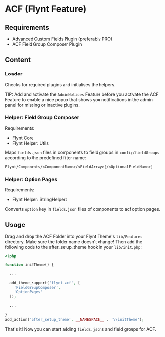 # ACF (Flynt Feature)

## Requirements
- Advanced Custom Fields Plugin (preferably PRO)
- ACF Field Group Composer Plugin

## Content
### Loader
Checks for required plugins and initialises the helpers.

TIP: Add and activate the `AdminNotices` Feature before you activate the ACF Feature to enable a nice popup that shows you notifications in the admin panel for missing or inactive plugins.

### Helper: Field Group Composer
Requirements:
- Flynt Core
- Flynt Helper: Utils

Maps `fields.json` files in components to field groups in `config/fieldGroups` according to the predefined filter name:
```
Flynt/Components/<ComponentName>/<FieldArray>[/<OptionalFieldName>]
```

### Helper: Option Pages
Requirements:
- Flynt Helper: StringHelpers

Converts `option` key in `fields.json` files of components to acf option pages.

## Usage
Drag and drop the ACF Folder into your Flynt Theme's `lib/Features` directory. Make sure the folder name doesn't change! Then add the following code to the after_setup_theme hook in your `lib/init.php`:
```php
<?php

function initTheme() {

  ...

  add_theme_support('flynt-acf', [
    'FieldGroupComposer',
    'OptionPages'
  ]);
  
  ...
  
}
add_action('after_setup_theme', __NAMESPACE__ . '\\initTheme');

```

That's it! Now you can start adding `fields.json`s and field groups for ACF.
